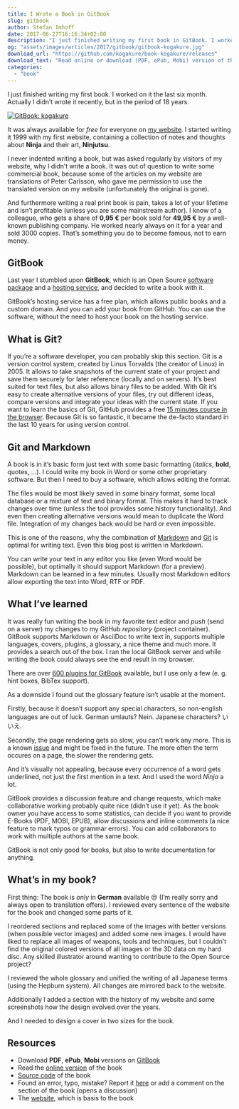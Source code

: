```yaml
---
title: I Wrote a Book in GitBook
slug: gitbook
author: Stefan Imhoff
date: 2017-06-27T16:16:34+02:00
description: "I just finished writing my first book in GitBook. I worked on it the last six month and it’s available to read online, as PDF, ePub and Mobi."
og: "assets/images/articles/2017/gitbook/gitbook-kogakure.jpg"
download_url: "https://github.com/kogakure/book-kogakure/releases"
download_text: "Read online or download (PDF, ePub, Mobi) version of the book"
categories:
  - "book"
---
```


I just finished writing my first book. I worked on it the last six month. Actually I didn’t wrote it recently, but in the period of 18 years.

[![GitBook: kogakure](/assets/images/articles/2017/gitbook/gitbook-kogakure.jpg)](https://book.kogakure.de/)

It was always available for _free_ for everyone on [my website](https://www.kogakure.de/). I started writing it 1999 with my first website, containing a collection of notes and thoughts about **Ninja** and their art, **Ninjutsu**.

I never indented writing a book, but was asked regularly by visitors of my website, why I didn’t write a book. It was out of question to write some commercial book, because some of the articles on my website are translations of Peter Carlsson, who gave me permission to use the translated version on my website (unfortunately the original is gone).

And furthermore writing a real print book is pain, takes a lot of your lifetime and isn’t profitable (unless you are some mainstream author). I know of a colleague, who gets a share of **0,95 €** per book sold for **49,95 €** by a well-known publishing company. He worked nearly always on it for a year and sold 3000 copies. That’s something you do to become famous, not to earn money.

## GitBook

Last year I stumbled upon **GitBook**, which is an Open Source [software package](https://github.com/GitbookIO/gitbook) and a [hosting service](https://www.gitbook.com/), and decided to write a book with it.

GitBook’s hosting service has a free plan, which allows public books and a custom domain. And you can add your book from GitHub. You can use the software, without the need to host your book on the hosting service.

## What is Git?

If you’re a software developer, you can probably skip this section. Git is a version control system, created by Linus Torvalds (the creator of Linux) in 2005. It allows to take snapshots of the current state of your project and save them securely for later reference (locally and on servers). It’s best suited for text files, but also allows binary files to be added. With Git it’s easy to create alternative versions of your files, try out different ideas, compare versions and integrate your ideas with the current state. If you want to learn the basics of Git, GitHub provides a free [15 minutes course in the browser](https://try.github.io/). Because Git is so fantastic, it became the de-facto standard in the last 10 years for using version control.

## Git and Markdown

A book is in it’s basic form just text with some basic formatting (_italics_, **bold**, quotes, …). I could write my book in Word or some other proprietary software. But then I need to buy a software, which allows editing the format.

The files would be most likely saved in some binary format, some local database or a mixture of text and binary format. This makes it hard to track changes over time (unless the tool provides some history functionality). And even then creating alternative versions would mean to duplicate the Word file. Integration of my changes back would be hard or even impossible.

This is one of the reasons, why the combination of [Markdown](https://daringfireball.net/projects/markdown/) and [Git](https://git-scm.com/) is optimal for writing text. Even this blog post is written in Markdown.

You can write your text in any editor you like (even Word would be possible), but optimally it should support Markdown (for a preview). Markdown can be learned in a few minutes. Usually most Markdown editors allow exporting the text into Word, RTF or PDF.

## What I’ve learned

It was really fun writing the book in my favorite text editor and _push_ (send on a server) my changes to my GitHub _repository_ (project container). GitBook supports Markdown or AsciiDoc to write text in, supports multiple languages, covers, plugins, a glossary, a nice theme and much more. It provides a search out of the box. I ran the local GitBook server and while writing the book could always see the end result in my browser.

There are over [600 plugins for GitBook](https://plugins.gitbook.com/) available, but I use only a few (e. g. hint boxes, BibTex support).

As a downside I found out the glossary feature isn’t usable at the moment.

Firstly, because it doesn’t support any special characters, so non-english languages are out of luck. German umlauts? Nein. Japanese characters? いいえ.

Secondly, the page rendering gets so slow, you can’t work any more. This is a known [issue](https://github.com/GitbookIO/gitbook/issues/1497) and might be fixed in the future. The more often the term occures on a page, the slower the rendering gets.

And it’s visually not appealing, because every occurrence of a word gets underlined, not just the first mention in a text. And I used the word _Ninja_ a lot.

GitBook provides a discussion feature and change requests, which make collaborative working probably quite nice (didn’t use it yet). As the book owner you have access to some statistics, can decide if you want to provide E-Books (PDF, MOBI, EPUB), allow discussions and inline comments (a nice feature to mark typos or grammar errors). You can add collaborators to work with multiple authors at the same book.

GitBook is not only good for books, but also to write documentation for anything.

## What’s in my book?

First thing: The book is _only_ in **German** available 😒 (I’m really sorry and always open to translation offers). I reviewed every sentence of the website for the book and changed some parts of it.

I reordered sections and replaced some of the images with better versions (when possible vector images) and added some new images. I would have liked to replace all images of weapons, tools and techniques, but I couldn’t find the original colored versions of all images or the 3D data on my hard disc. Any skilled illustrator around wanting to contribute to the Open Source project?

I reviewed the whole glossary and unified the writing of all Japanese terms (using the Hepburn system). All changes are mirrored back to the website.

Additionally I added a section with the history of my website and some screenshots how the design evolved over the years.

And I needed to design a cover in two sizes for the book.

## Resources

- Download **PDF**, **ePub**, **Mobi** versions on [GitBook](https://github.com/kogakure/book-kogakure/releases)
- Read the [online version](https://book.kogakure.de/) of the book
- [Source code](https://github.com/kogakure/book-kogakure) of the book
- Found an error, typo, mistake? Report it [here](https://github.com/kogakure/book-kogakure/issues) or add a comment on the section of the book (opens a discussion)
- The [website](https://www.kogakure.de/), which is basis to the book
